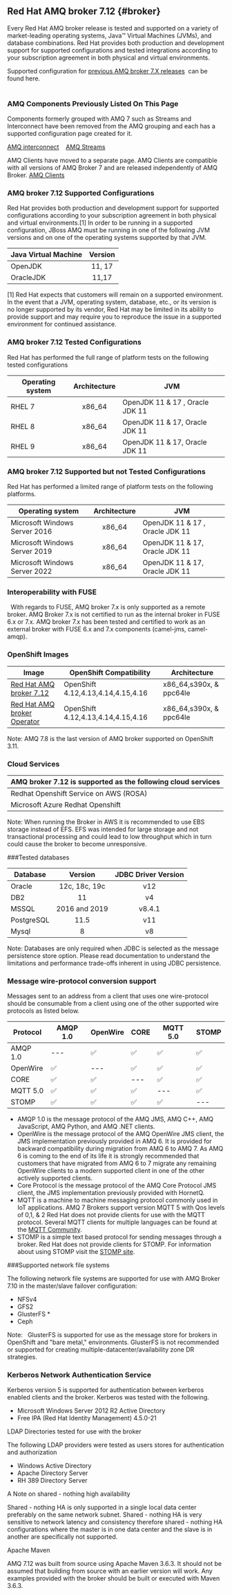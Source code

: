 ##  Red Hat AMQ broker 7.12 {#broker}

Every Red Hat  AMQ  broker release is tested and supported on a variety of market-leading operating systems, Java™ Virtual Machines (JVMs), and database combinations. Red Hat provides both production and development support for supported configurations and tested integrations according to your subscription agreement in both physical and virtual environments.

Supported configuration for [previous AMQ broker 7.X releases](https://access.redhat.com/articles/5042981)&nbsp; can be found here.
<br><br>
### AMQ Components Previously Listed On This Page

Components formerly grouped with AMQ 7 such as Streams and Interconnect have been removed from the AMQ grouping and each has a supported configuration page created for it.

[AMQ interconnect](https://access.redhat.com/articles/6644751) &nbsp;&nbsp;&nbsp;[AMQ Streams](https://access.redhat.com/articles/6644711)

AMQ Clients have moved to a separate page.  AMQ Clients are compatible with all versions of AMQ Broker 7 and are released independently of AMQ Broker.
[AMQ Clients](https://access.redhat.com/articles/7065687)

### AMQ  broker 7.12 Supported Configurations

Red Hat provides both production and development support for supported configurations according to your subscription agreement in both physical and virtual environments.[1] In order to be running in a supported configuration, JBoss AMQ must be running in one of the following JVM versions and on one of the operating systems supported by that JVM.

| Java Virtual Machine | Version |
| :- | :-: |
| OpenJDK  | 11, 17 |
| OracleJDK | 11,17 |


[1] Red Hat expects that customers will remain on a supported environment. In the event that a JVM, operating system, database, etc., or its version is no longer supported by its vendor, Red Hat may be limited in its ability to provide support and may require you to reproduce the issue in a supported environment for continued assistance.

### AMQ broker 7.12 Tested Configurations

Red Hat has performed the full range of platform tests on the following tested configurations

| Operating system                 | Architecture | JVM                                           |
| -------------------------------- | :----------: | --------------------------------------------- |
| RHEL 7                           | x86_64       | OpenJDK 11 & 17 , Oracle JDK 11 |
| RHEL 8                           | x86_64       | OpenJDK 11 & 17, Oracle JDK 11             |
| RHEL 9                           | x86_64       | OpenJDK 11 & 17, Oracle JDK 11             |


### AMQ broker 7.12 Supported but not Tested Configurations

Red Hat has performed a limited range of platform tests on the following platforms.


| Operating system                 | Architecture | JVM                                           |
| -------------------------------- | :----------: | --------------------------------------------- |
| Microsoft Windows Server 2016	                           | x86_64       | OpenJDK 11 & 17 , Oracle JDK 11 |
|Microsoft Windows Server 2019                          | x86_64       | OpenJDK 11 & 17, Oracle JDK 11             |
|Microsoft Windows Server 2022	                         | x86_64       | OpenJDK 11 & 17, Oracle JDK 11             |


### Interoperability with FUSE
&nbsp;
With regards to FUSE, AMQ broker 7.x is only supported as a remote broker.  AMQ Broker 7.x is not certified to run as the internal broker in FUSE 6.x or 7.x.  AMQ broker 7.x has been tested and certified to work as an external broker with FUSE 6.x and 7.x components (camel-jms, camel-amqp).


### OpenShift Images

| Image | OpenShift Compatibility |Architecture|
| ------------------------------------------------------------ | ----------------------- |---------|
| [Red Hat AMQ broker 7.12](https://access.redhat.com/containers/#/registry.access.redhat.com/amq7/amq-broker) | OpenShift  4.12,4.13,4.14,4.15,4.16 |x86_64,s390x, & ppc64le|
| [Red Hat AMQ broker Operator](https://access.redhat.com/containers/#/registry.access.redhat.com/amq7/amq-broker-rhel7-operator) | OpenShift 4.12,4.13,4.14,4.15,4.16 |x86_64,s390x, & ppc64le|

Note: AMQ 7.8 is the last version of AMQ broker supported on OpenShift 3.11.

### Cloud Services

| AMQ broker 7.12 is supported as the following cloud services |
|-------------------------------------------------------------|
| Redhat Openshift Service on AWS (ROSA) |
| Microsoft Azure Redhat Openshift |

Note:  When running the Broker in AWS it is recommended to use EBS storage instead of EFS. EFS was intended for large storage and not transactional processing and could lead to low throughput which in turn could cause the broker to become unresponsive.

###Tested databases

| Database | Version | JDBC Driver Version |
| -------- | :-----: |:-------------------:|
| Oracle   | 12c, 18c, 19c     |         v12         |
| DB2      | 11      |         v4          |
| MSSQL    | 2016 and 2019   |       v8.4.1        |
|PostgreSQL | 11.5 |         v11         |
|Mysql |  8  |         v8          |

Note: Databases are only required when JDBC is selected as the message persistence store option. Please read documentation to understand the limitations and performance trade-offs inherent in using JDBC persistence.

### Message wire-protocol conversion support

Messages sent to an address from a client that uses one wire-protocol should be consumable from a client using one of the other supported wire protocols as listed below.

| Protocol | AMQP 1.0 | OpenWire | CORE | MQTT 5.0 | STOMP |
|----------|----------|----------|------|----------|-------|
| AMQP 1.0 | ---      | &#x2705;         |&#x2705;      | &#x2705;         |  &#x2705;     |
| OpenWire | &#x2705;          |  ---        | &#x2705;      |  &#x2705;         | &#x2705;       |
| CORE     | &#x2705;          | &#x2705;          |   ---   |   &#x2705;        |  &#x2705;      |
| MQTT 5.0 | &#x2705;          | &#x2705;          | &#x2705;      |   ---       | &#x2705;       |
| STOMP    | &#x2705;          | &#x2705;          | &#x2705;      |  &#x2705;         |  ---     |


+ AMQP 1.0 is the message protocol of the AMQ JMS, AMQ C++, AMQ JavaScript, AMQ Python, and AMQ .NET clients.
+ OpenWire is the message protocol of the AMQ OpenWire JMS client, the JMS implementation previously provided in AMQ 6.  It is provided for backward compatibility during migration from AMQ 6 to AMQ 7.  As AMQ 6 is coming to the end of its life it is strongly recommended that customers that have migrated from AMQ 6 to 7 migrate any remaining OpenWire clients to a modern supported client in one of the other actively supported clients.
+ Core Protocol is the message protocol of the AMQ Core Protocol JMS client, the JMS implementation previously provided with HornetQ.
+ MQTT is a machine to machine messaging protocol commonly used in IoT applications. AMQ 7 Brokers support version MQTT 5 with Qos levels of 0,1, & 2 Red Hat does not provide clients for use with the MQTT protocol.  Several MQTT clients for multiple languages can be found at the [MQTT Community](http://mqtt.org).
+ STOMP is a simple text based protocol for sending messages through a broker.  Red Hat does not provide clients for STOMP.  For information about using STOMP visit the [STOMP site](http://stomp.github.io).


###Supported network file systems

The following network file systems are supported for use with AMQ Broker 7.10 in the master/slave failover configuration:

+ NFSv4
+ GFS2
+ GlusterFS *
+ Ceph

Note:&nbsp;&nbsp;&nbsp;GlusterFS is supported for use as the message store for brokers in OpenShift and "bare metal," environments.  GlusterFS is not recommended or supported for creating multiple-datacenter/availability zone DR strategies.

### Kerberos Network Authentication Service

Kerberos version 5 is supported for authentication between kerberos enabled clients and the broker.  Kerberos was tested with the following.

+ Microsoft Windows Server 2012 R2 Active Directory
+ Free IPA (Red Hat Identity Management) 4.5.0-21

LDAP Directories tested for use with the broker

The following LDAP providers were tested as users stores for authentication and authorization

+ Windows Active Directory
+ Apache Directory Server
+ RH 389 Directory Server

A Note on shared - nothing high availability

Shared - nothing HA is only supported in a single local data center preferably on the same network subnet.   Shared - nothing HA is very sensitive to network latency and consistency therefore shared - nothing HA configurations where the master is in one data center and the slave is in another are specifically not supported.


Apache Maven

AMQ 7.12 was built from source using Apache Maven 3.6.3.  It should not be assumed that building from source with an earlier version will work.  Any examples provided with the broker should be built or executed with Maven 3.6.3.


